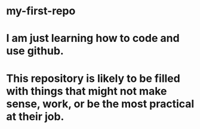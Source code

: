 # my-first-repo
# I am just learning how to code and use github.
# This repository is likely to be filled with things that might not make sense, work, or be the most practical at their job.

